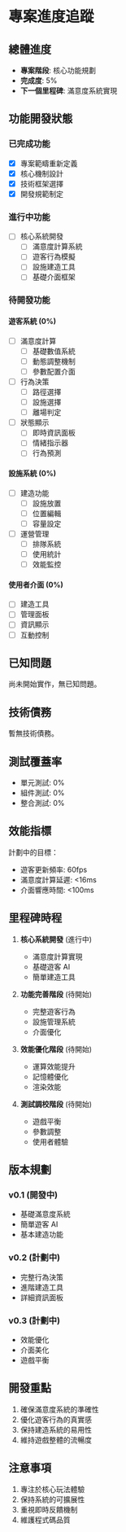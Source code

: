 # 專案進度追蹤

## 總體進度
- **專案階段**: 核心功能規劃
- **完成度**: 5%
- **下一個里程碑**: 滿意度系統實現

## 功能開發狀態

### 已完成功能
- [x] 專案範疇重新定義
- [x] 核心機制設計
- [x] 技術框架選擇
- [x] 開發規範制定

### 進行中功能
- [ ] 核心系統開發
  - [ ] 滿意度計算系統
  - [ ] 遊客行為模擬
  - [ ] 設施建造工具
  - [ ] 基礎介面框架

### 待開發功能

#### 遊客系統 (0%)
- [ ] 滿意度計算
  - [ ] 基礎數值系統
  - [ ] 動態調整機制
  - [ ] 參數配置介面
- [ ] 行為決策
  - [ ] 路徑選擇
  - [ ] 設施選擇
  - [ ] 離場判定
- [ ] 狀態顯示
  - [ ] 即時資訊面板
  - [ ] 情緒指示器
  - [ ] 行為預測

#### 設施系統 (0%)
- [ ] 建造功能
  - [ ] 設施放置
  - [ ] 位置編輯
  - [ ] 容量設定
- [ ] 運營管理
  - [ ] 排隊系統
  - [ ] 使用統計
  - [ ] 效能監控

#### 使用者介面 (0%)
- [ ] 建造工具
- [ ] 管理面板
- [ ] 資訊顯示
- [ ] 互動控制

## 已知問題
尚未開始實作，無已知問題。

## 技術債務
暫無技術債務。

## 測試覆蓋率
- 單元測試: 0%
- 組件測試: 0%
- 整合測試: 0%

## 效能指標
計劃中的目標：
- 遊客更新頻率: 60fps
- 滿意度計算延遲: <16ms
- 介面響應時間: <100ms

## 里程碑時程

1. **核心系統開發** (進行中)
   - 滿意度計算實現
   - 基礎遊客 AI
   - 簡單建造工具

2. **功能完善階段** (待開始)
   - 完整遊客行為
   - 設施管理系統
   - 介面優化

3. **效能優化階段** (待開始)
   - 運算效能提升
   - 記憶體優化
   - 渲染效能

4. **測試調校階段** (待開始)
   - 遊戲平衡
   - 參數調整
   - 使用者體驗

## 版本規劃

### v0.1 (開發中)
- 基礎滿意度系統
- 簡單遊客 AI
- 基本建造功能

### v0.2 (計劃中)
- 完整行為決策
- 進階建造工具
- 詳細資訊面板

### v0.3 (計劃中)
- 效能優化
- 介面美化
- 遊戲平衡

## 開發重點
1. 確保滿意度系統的準確性
2. 優化遊客行為的真實感
3. 保持建造系統的易用性
4. 維持遊戲整體的流暢度

## 注意事項
1. 專注於核心玩法體驗
2. 保持系統的可擴展性
3. 重視即時反饋機制
4. 維護程式碼品質
